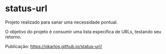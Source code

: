# status-url

Projeto realizado para sanar uma necessidade pontual.

O objetivo do projeto é consumir uma lista específica de URLs, testando seu retorno.

Publicação: https://okarlos.github.io/status-url/
